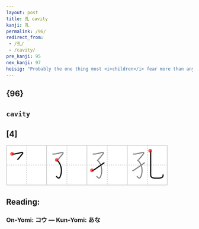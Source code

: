 ```yaml
---
layout: post
title: 孔 cavity
kanji: 孔
permalink: /96/
redirect_from:
 - /孔/
 - /cavity/
pre_kanji: 95
nex_kanji: 97
heisig: "Probably the one thing most <i>children</i> fear more than anything else is the dentist's chair. Once a <i>child</i> has seen a dentist holding the x-rays up to the light and heard that ominous word <b>cavity</b>, even though it is not likely to know that the word means "hole" until it is much older, it will not be long before those two syllables get associated with the drill and that row of shiny <i>hooks</i> the dentist uses to torture people who are too small to fight back."
---
```


## {96}

## `cavity`

## [4]

<div class="stroke"><img src="../images/E5AD94.png" /></div>

## Reading:

### On-Yomi: コウ &mdash; Kun-Yomi: あな

